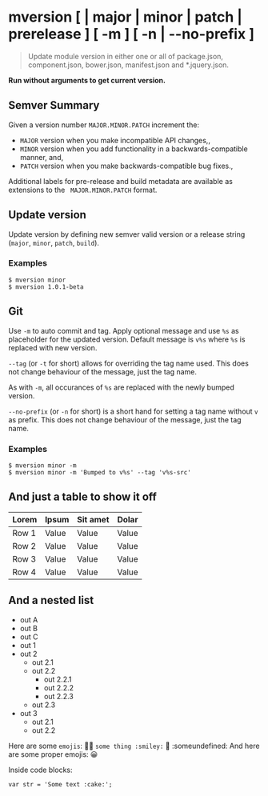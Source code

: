 # mversion [ <newversion> | major | minor | patch | prerelease ] [ -m <optional message> ] [ -n | --no-prefix ]
> Update module version in either one or all of package.json,
component.json, bower.json, manifest.json and *.jquery.json.

**Run without arguments to get current version.**

## Semver Summary

Given a version number `MAJOR.MINOR.PATCH` increment the:
 * `MAJOR` version when you make incompatible API changes,,
 * `MINOR` version when you add functionality in a backwards-compatible manner, and,
 * `PATCH` version when you make backwards-compatible bug fixes.,

Additional labels for pre-release and build metadata are available as extensions to the `
MAJOR.MINOR.PATCH` format.

## Update version
Update version by defining new semver valid version
or a release string (`major`, `minor`, `patch`, `build`).

### Examples
```
$ mversion minor
$ mversion 1.0.1-beta
```


## Git

Use `-m` to auto commit and tag. Apply optional message and use `%s`
as placeholder for the updated version. Default message is `v%s` where `%s`
is replaced with new version.

`--tag` (or `-t` for short) allows for overriding the tag name used.
This does not change behaviour of the message, just the tag name.


As with `-m`, all occurances of `%s` are replaced with the newly bumped version.



`--no-prefix` (or `-n` for short) is a short hand for setting
a tag name without `v` as prefix. This does not change behaviour of
the message, just the tag name.


### Examples
```
$ mversion minor -m
$ mversion minor -m 'Bumped to v%s' --tag 'v%s-src'
```


## And just a table to show it off

| Lorem | Ipsum | Sit amet     | Dolar  |
|------|------|----------|----------|
| Row 1  | Value    | Value  | Value |
| Row 2  | Value    | Value  | Value |
| Row 3  | Value    | Value  | Value |
| Row 4  | Value    | Value  | Value |


## And a nested list

* out A
* out B
* out C
* out 1
* out 2
    * out 2.1
    * out 2.2
        * out 2.2.1
        * out 2.2.2
        * out 2.2.3
    * out 2.3
* out 3
  * out 2.1
  * out 2.2

Here are some `emojis`:  :cake::tada: `some thing :smiley:` :cactus: :someundefined:
And here are some proper emojis: 😀

Inside code blocks:

```
var str = 'Some text :cake:';
```
